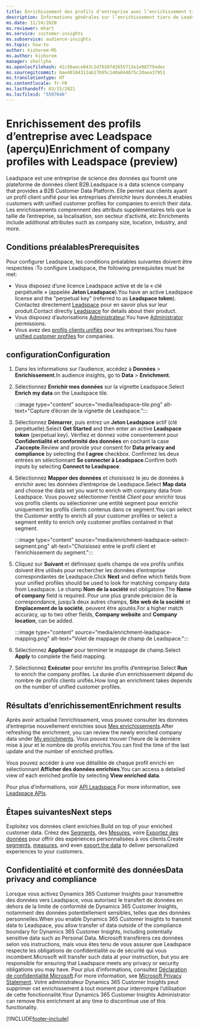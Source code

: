 ```yaml
---
title: Enrichissement des profils d’entreprise avec l’enrichissement tiers de Leadspace
description: Informations générales sur l’enrichissement tiers de Leadspace.
ms.date: 11/24/2020
ms.reviewer: mhart
ms.service: customer-insights
ms.subservice: audience-insights
ms.topic: how-to
author: kishorem-MS
ms.author: kishorem
manager: shellyha
ms.openlocfilehash: 41c56aece043c2d7658fd2655713e1e98775edec
ms.sourcegitcommit: bae40184312ab27b95c140a044875c2daea37951
ms.translationtype: HT
ms.contentlocale: fr-FR
ms.lasthandoff: 03/15/2021
ms.locfileid: "5597646"
---
```

# <a name="enrichment-of-company-profiles-with-leadspace-preview"></a><span data-ttu-id="d1673-103">Enrichissement des profils d’entreprise avec Leadspace (aperçu)</span><span class="sxs-lookup"><span data-stu-id="d1673-103">Enrichment of company profiles with Leadspace (preview)</span></span>

<span data-ttu-id="d1673-104">Leadspace est une entreprise de science des données qui fournit une plateforme de données client B2B.</span><span class="sxs-lookup"><span data-stu-id="d1673-104">Leadspace is a data science company that provides a B2B Customer Data Platform.</span></span> <span data-ttu-id="d1673-105">Elle permet aux clients ayant un profil client unifié pour les entreprises d’enrichir leurs données.</span><span class="sxs-lookup"><span data-stu-id="d1673-105">It enables customers with unified customer profiles for companies to enrich their data.</span></span> <span data-ttu-id="d1673-106">Les enrichissements comprennent des attributs supplémentaires tels que la taille de l’entreprise, sa localisation, son secteur d’activité, etc.</span><span class="sxs-lookup"><span data-stu-id="d1673-106">Enrichments include additional attributes such as company size, location, industry, and more.</span></span>

## <a name="prerequisites"></a><span data-ttu-id="d1673-107">Conditions préalables</span><span class="sxs-lookup"><span data-stu-id="d1673-107">Prerequisites</span></span>

<span data-ttu-id="d1673-108">Pour configurer Leadspace, les conditions préalables suivantes doivent être respectées :</span><span class="sxs-lookup"><span data-stu-id="d1673-108">To configure Leadspace, the following prerequisites must be met:</span></span>

- <span data-ttu-id="d1673-109">Vous disposez d’une licence Leadspace active et de la « clé perpétuelle » (appelée **Jeton Leadspace**).</span><span class="sxs-lookup"><span data-stu-id="d1673-109">You have an active Leadspace license and the “perpetual key” (referred to as **Leadspace token**).</span></span> <span data-ttu-id="d1673-110">Contactez directement [Leadspace](https://www.leadspace.com/products/leadspace-on-demand/) pour en savoir plus sur leur produit.</span><span class="sxs-lookup"><span data-stu-id="d1673-110">Contact directly [Leadspace](https://www.leadspace.com/products/leadspace-on-demand/) for details about their product.</span></span>
- <span data-ttu-id="d1673-111">Vous disposez d’autorisations [Administrateur](permissions.md#administrator).</span><span class="sxs-lookup"><span data-stu-id="d1673-111">You have [Administrator](permissions.md#administrator) permissions.</span></span>
- <span data-ttu-id="d1673-112">Vous avez des [profils clients unifiés](customer-profiles.md) pour les entreprises.</span><span class="sxs-lookup"><span data-stu-id="d1673-112">You have [unified customer profiles](customer-profiles.md) for companies.</span></span>

## <a name="configuration"></a><span data-ttu-id="d1673-113">configuration</span><span class="sxs-lookup"><span data-stu-id="d1673-113">Configuration</span></span>

1. <span data-ttu-id="d1673-114">Dans les informations sur l’audience, accédez à **Données** > **Enrichissement**.</span><span class="sxs-lookup"><span data-stu-id="d1673-114">In audience insights, go to **Data** > **Enrichment**.</span></span>

1. <span data-ttu-id="d1673-115">Sélectionnez **Enrichir mes données** sur la vignette Leadspace.</span><span class="sxs-lookup"><span data-stu-id="d1673-115">Select **Enrich my data** on the Leadspace tile.</span></span>

   :::image type="content" source="media/leadspace-tile.png" alt-text="Capture d’écran de la vignette de Leadspace.":::

1. <span data-ttu-id="d1673-117">Sélectionnez **Démarrer**, puis entrez un **Jeton Leadspace** actif (clé perpétuelle).</span><span class="sxs-lookup"><span data-stu-id="d1673-117">Select **Get Started** and then enter an active **Leadspace token** (perpetual key).</span></span> <span data-ttu-id="d1673-118">Vérifiez et donnez votre consentement pour **Confidentialité et conformité des données** en cochant la case **J’accepte**.</span><span class="sxs-lookup"><span data-stu-id="d1673-118">Review and provide your consent for **Data privacy and compliance** by selecting the **I agree** checkbox.</span></span> <span data-ttu-id="d1673-119">Confirmez les deux entrées en sélectionnant **Se connecter à Leadspace**.</span><span class="sxs-lookup"><span data-stu-id="d1673-119">Confirm both inputs by selecting **Connect to Leadspace**.</span></span>

1. <span data-ttu-id="d1673-120">Sélectionnez **Mapper des données** et choisissez le jeu de données à enrichir avec les données d’entreprise de Leadspace.</span><span class="sxs-lookup"><span data-stu-id="d1673-120">Select **Map data** and choose the data set you want to enrich with company data from Leadspace.</span></span> <span data-ttu-id="d1673-121">Vous pouvez sélectionner l’entité *Client* pour enrichir tous vos profils clients ou sélectionner une entité segment pour enrichir uniquement les profils clients contenus dans ce segment.</span><span class="sxs-lookup"><span data-stu-id="d1673-121">You can select the *Customer* entity to enrich all your customer profiles or select a segment entity to enrich only customer profiles contained in that segment.</span></span>

   :::image type="content" source="media/enrichment-leadspace-select-segment.png" alt-text="Choisissez entre le profil client et l’enrichissement du segment.":::

1. <span data-ttu-id="d1673-123">Cliquez sur **Suivant** et définissez quels champs de vos profils unifiés doivent être utilisés pour rechercher les données d’entreprise correspondantes de Leadspace.</span><span class="sxs-lookup"><span data-stu-id="d1673-123">Click **Next** and define which fields from your unified profiles should be used to look for matching company data from Leadspace.</span></span> <span data-ttu-id="d1673-124">Le champ **Nom de la société** est obligatoire.</span><span class="sxs-lookup"><span data-stu-id="d1673-124">The **Name of company** field is required.</span></span> <span data-ttu-id="d1673-125">Pour une plus grande précision de la correspondance, jusqu’à deux autres champs, **Site web de la société** et **Emplacement de la société**, peuvent être ajoutés.</span><span class="sxs-lookup"><span data-stu-id="d1673-125">For a higher match accuracy, up to two other fields, **Company website** and **Company location**, can be added.</span></span>

   :::image type="content" source="media/enrichment-leadspace-mapping.png" alt-text="Volet de mappage de champ de Leadspace.":::
   
1. <span data-ttu-id="d1673-127">Sélectionnez **Appliquer** pour terminer le mappage de champ.</span><span class="sxs-lookup"><span data-stu-id="d1673-127">Select **Apply** to complete the field mapping.</span></span>

1. <span data-ttu-id="d1673-128">Sélectionnez **Exécuter** pour enrichir les profils d’entreprise.</span><span class="sxs-lookup"><span data-stu-id="d1673-128">Select **Run** to enrich the company profiles.</span></span> <span data-ttu-id="d1673-129">La durée d’un enrichissement dépend du nombre de profils clients unifiés.</span><span class="sxs-lookup"><span data-stu-id="d1673-129">How long an enrichment takes depends on the number of unified customer profiles.</span></span>

## <a name="enrichment-results"></a><span data-ttu-id="d1673-130">Résultats d’enrichissement</span><span class="sxs-lookup"><span data-stu-id="d1673-130">Enrichment results</span></span>

<span data-ttu-id="d1673-131">Après avoir actualisé l’enrichissement, vous pouvez consulter les données d’entreprise nouvellement enrichies sous [Mes enrichissements](enrichment-hub.md).</span><span class="sxs-lookup"><span data-stu-id="d1673-131">After refreshing the enrichment, you can review the newly enriched company data under [My enrichments](enrichment-hub.md).</span></span> <span data-ttu-id="d1673-132">Vous pouvez trouver l’heure de la dernière mise à jour et le nombre de profils enrichis.</span><span class="sxs-lookup"><span data-stu-id="d1673-132">You can find the time of the last update and the number of enriched profiles.</span></span>

<span data-ttu-id="d1673-133">Vous pouvez accéder à une vue détaillée de chaque profil enrichi en sélectionnant **Afficher des données enrichies**.</span><span class="sxs-lookup"><span data-stu-id="d1673-133">You can access a detailed view of each enriched profile by selecting **View enriched data**.</span></span>

<span data-ttu-id="d1673-134">Pour plus d’informations, voir [API Leadspace](https://support.leadspace.com/hc/en-us/sections/201997649-API).</span><span class="sxs-lookup"><span data-stu-id="d1673-134">For more information, see [Leadspace APIs](https://support.leadspace.com/hc/en-us/sections/201997649-API).</span></span>

## <a name="next-steps"></a><span data-ttu-id="d1673-135">Étapes suivantes</span><span class="sxs-lookup"><span data-stu-id="d1673-135">Next steps</span></span>

<span data-ttu-id="d1673-136">Exploitez vos données client enrichies.</span><span class="sxs-lookup"><span data-stu-id="d1673-136">Build on top of your enriched customer data.</span></span> <span data-ttu-id="d1673-137">Créez des [Segments](segments.md), des [Mesures](measures.md), voire [Exportez des données](export-destinations.md) pour offrir des expériences personnalisées à vos clients.</span><span class="sxs-lookup"><span data-stu-id="d1673-137">Create [segments](segments.md), [measures](measures.md), and even [export the data](export-destinations.md) to deliver personalized experiences to your customers.</span></span>

## <a name="data-privacy-and-compliance"></a><span data-ttu-id="d1673-138">Confidentialité et conformité des données</span><span class="sxs-lookup"><span data-stu-id="d1673-138">Data privacy and compliance</span></span>

<span data-ttu-id="d1673-139">Lorsque vous activez Dynamics 365 Customer Insights pour transmettre des données vers Leadspace, vous autorisez le transfert de données en dehors de la limite de conformité de Dynamics 365 Customer Insights, notamment des données potentiellement sensibles, telles que des données personnelles.</span><span class="sxs-lookup"><span data-stu-id="d1673-139">When you enable Dynamics 365 Customer Insights to transmit data to Leadspace, you allow transfer of data outside of the compliance boundary for Dynamics 365 Customer Insights, including potentially sensitive data such as Personal Data.</span></span> <span data-ttu-id="d1673-140">Microsoft transférera ces données selon vos instructions, mais vous êtes tenu de vous assurer que Leadspace respecte les obligations de confidentialité ou de sécurité qui vous incombent.</span><span class="sxs-lookup"><span data-stu-id="d1673-140">Microsoft will transfer such data at your instruction, but you are responsible for ensuring that Leadspace meets any privacy or security obligations you may have.</span></span> <span data-ttu-id="d1673-141">Pour plus d’informations, consultez [Déclaration de confidentialité Microsoft](https://go.microsoft.com/fwlink/?linkid=396732).</span><span class="sxs-lookup"><span data-stu-id="d1673-141">For more information, see [Microsoft Privacy Statement](https://go.microsoft.com/fwlink/?linkid=396732).</span></span>
<span data-ttu-id="d1673-142">Votre administrateur Dynamics 365 Customer Insights peut supprimer cet enrichissement à tout moment pour interrompre l’utilisation de cette fonctionnalité.</span><span class="sxs-lookup"><span data-stu-id="d1673-142">Your Dynamics 365 Customer Insights Administrator can remove this enrichment at any time to discontinue use of this functionality.</span></span>


[!INCLUDE[footer-include](../includes/footer-banner.md)]